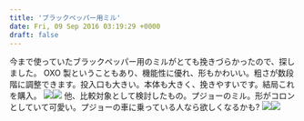 ```yaml
---
title: 'ブラックペッパー用ミル'
date: Fri, 09 Sep 2016 03:19:29 +0000
draft: false
---
```


今まで使っていたブラックペッパー用のミルがとても挽きづらかったので、探しました。 OXO 製ということもあり、機能性に優れ、形もかわいい。粗さが数段階に調整できます。投入口も大きい。本体も大きく、挽きやすいです。結局これを購入。 [![](//ws-fe.amazon-adsystem.com/widgets/q?_encoding=UTF8&ASIN=B011KFIBCM&Format=_SL160_&ID=AsinImage&MarketPlace=JP&ServiceVersion=20070822&WS=1&tag=hrm0a-22)](https://www.amazon.co.jp/OXO-%E3%83%AA%E3%83%AA%E3%83%BC-%E3%82%BD%E3%83%AB%E3%83%88-%E3%83%9A%E3%83%83%E3%83%91%E3%83%BC-1272480/dp/B011KFIBCM/ref=as_li_ss_il?ie=UTF8&qid=1477342798&sr=8-2&keywords=%E3%83%9F%E3%83%AB+OXO&linkCode=li2&tag=hrm0a-22&linkId=5347579b33482eb48ce88d4273dfd1eb)![](https://ir-jp.amazon-adsystem.com/e/ir?t=hrm0a-22&l=li2&o=9&a=B011KFIBCM) 他、比較対象として検討したもの。プジョーのミル。形がコロンとしていて可愛い。プジョーの車に乗っている人なら欲しくなるかも? [![](//ws-fe.amazon-adsystem.com/widgets/q?_encoding=UTF8&ASIN=B007KHX68E&Format=_SL160_&ID=AsinImage&MarketPlace=JP&ServiceVersion=20070822&WS=1&tag=hrm0a-22)](https://www.amazon.co.jp/%E3%83%97%E3%82%B8%E3%83%A7%E3%83%BC-%E3%83%9A%E3%83%83%E3%83%91%E3%83%BC%E3%83%9F%E3%83%AB-%E3%82%AF%E3%83%AC%E3%83%A2%E3%83%B3-13cm-27933/dp/B007KHX68E/ref=as_li_ss_il?ie=UTF8&qid=1477342888&sr=8-2&keywords=%E3%83%9F%E3%83%AB+%E3%83%97%E3%82%B8%E3%83%A7%E3%83%BC&linkCode=li2&tag=hrm0a-22&linkId=16f153fa714259a73b65681b5a82631e)![](https://ir-jp.amazon-adsystem.com/e/ir?t=hrm0a-22&l=li2&o=9&a=B007KHX68E)